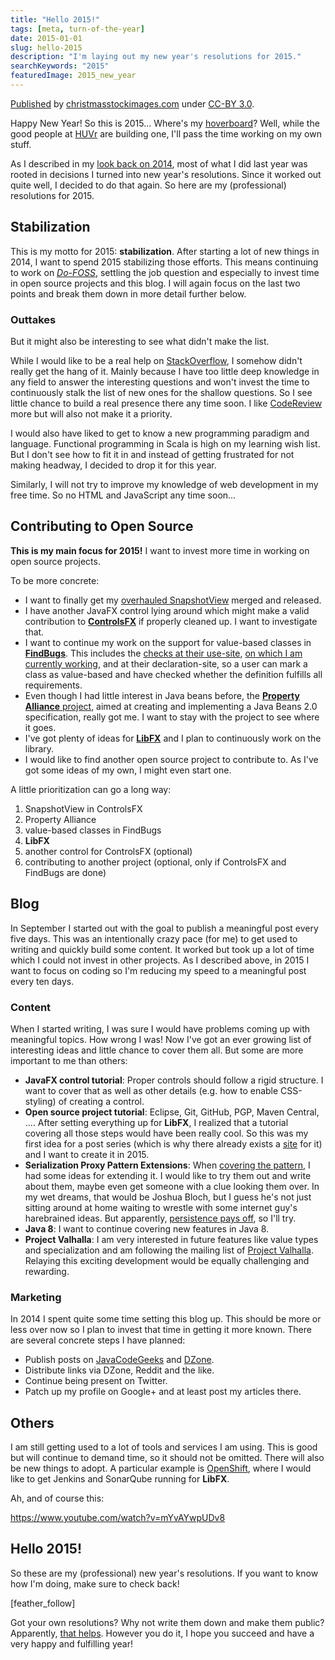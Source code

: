 ```yaml
---
title: "Hello 2015!"
tags: [meta, turn-of-the-year]
date: 2015-01-01
slug: hello-2015
description: "I'm laying out my new year's resolutions for 2015."
searchKeywords: "2015"
featuredImage: 2015_new_year
---
```


<contentimage slug="2015_new_year"></contentimage>

[Published](http://christmasstockimages.com/free/new_year/slides/2015_new_year.htm) by [christmasstockimages.com](http://christmasstockimages.com/) under [CC-BY 3.0](https://creativecommons.org/licenses/by/3.0/).

Happy New Year!
So this is 2015... Where's my [hoverboard](https://www.youtube.com/watch?v=TkyLnWm1iCs)?
Well, while the good people at [HUVr](http://huvrtech.com/) are building one, I'll pass the time working on my own stuff.

As I described in my [look back on 2014](goodbye-2014), most of what I did last year was rooted in decisions I turned into new year's resolutions.
Since it worked out quite well, I decided to do that again.
So here are my (professional) resolutions for 2015.

## Stabilization

This is my motto for 2015: **stabilization**.
After starting a lot of new things in 2014, I want to spend 2015 stabilizing those efforts.
This means continuing to work on [*Do-FOSS*](http://do-foss.de/), settling the job question and especially to invest time in open source projects and this blog.
I will again focus on the last two points and break them down in more detail further below.

### Outtakes

But it might also be interesting to see what didn't make the list.

While I would like to be a real help on [StackOverflow](http://stackoverflow.com/), I somehow didn't really get the hang of it.
Mainly because I have too little deep knowledge in any field to answer the interesting questions and won't invest the time to continuously stalk the list of new ones for the shallow questions.
So I see little chance to build a real presence there any time soon.
I like [CodeReview](http://codereview.stackexchange.com/) more but will also not make it a priority.

I would also have liked to get to know a new programming paradigm and language.
Functional programming in Scala is high on my learning wish list.
But I don't see how to fit it in and instead of getting frustrated for not making headway, I decided to drop it for this year.

Similarly, I will not try to improve my knowledge of web development in my free time.
So no HTML and JavaScript any time soon...

## Contributing to Open Source

**This is my main focus for 2015!** I want to invest more time in working on open source projects.

To be more concrete:

-   I want to finally get my [overhauled SnapshotView](https://bitbucket.org/controlsfx/controlsfx/pull-request/407/major-redesign-of-snapshotview/diff) merged and released.
-   I have another JavaFX control lying around which might make a valid contribution to [**ControlsFX**](http://controlsfx.org/) if properly cleaned up.
I want to investigate that.
-   I want to continue my work on the support for value-based classes in [**FindBugs**](http://findbugs.sourceforge.net/).
This includes the [checks at their use-site](https://sourceforge.net/p/findbugs/feature-requests/313/), [on which I am currently working](https://github.com/CodeFX-org/FindBugs-Fork/pull/1), and at their declaration-site, so a user can mark a class as value-based and have checked whether the definition fulfills all requirements.
-   Even though I had little interest in Java beans before, the [**Property Alliance** project](https://github.com/jodastephen/property-alliance), aimed at creating and implementing a Java Beans 2.0 specification, really got me.
I want to stay with the project to see where it goes.
-   I've got plenty of ideas for [**LibFX**](http://libfx.codefx.org/) and I plan to continuously work on the library.
-   I would like to find another open source project to contribute to.
As I've got some ideas of my own, I might even start one.

A little prioritization can go a long way:

1. SnapshotView in ControlsFX
2. Property Alliance
3. value-based classes in FindBugs
4. **LibFX**
5. another control for ControlsFX (optional)
6. contributing to another project (optional, only if ControlsFX and FindBugs are done)

## Blog

In September I started out with the goal to publish a meaningful post every five days.
This was an intentionally crazy pace (for me) to get used to writing and quickly build some content.
It worked but took up a lot of time which I could not invest in other projects.
As I described above, in 2015 I want to focus on coding so I'm reducing my speed to a meaningful post every ten days.

### Content

When I started writing, I was sure I would have problems coming up with meaningful topics.
How wrong I was!
Now I've got an ever growing list of interesting ideas and little chance to cover them all.
But some are more important to me than others:

-   **JavaFX control tutorial**: Proper controls should follow a rigid structure.
I want to cover that as well as other details (e.g. how to enable CSS-styling) of creating a control.
-   **Open source project tutorial**: Eclipse, Git, GitHub, PGP, Maven Central, .... After setting everything up for **LibFX**, I realized that a tutorial covering all those steps would have been really cool.
So this was my first idea for a post series (which is why there already exists a [site](http://blog.codefx.org/open-source-project-tutorial/) for it) and I want to create it in 2015.
-   **Serialization Proxy Pattern Extensions**: When [covering the pattern](java-serialization-proxy-pattern), I had some ideas for extending it.
I would like to try them out and write about them, maybe even get someone with a clue looking them over.
In my wet dreams, that would be Joshua Bloch, but I guess he's not just sitting around at home waiting to wrestle with some internet guy's harebrained ideas.
But apparently, [persistence pays off](http://simpleprogrammer.com/2014/12/15/got-robert-uncle-bob-martin-write-foreword-book/), so I'll try.
-   **Java 8**: I want to continue covering new features in Java 8.
-   **Project Valhalla**: I am very interested in future features like value types and specialization and am following the mailing list of [Project Valhalla](http://openjdk.java.net/projects/valhalla/).
Relaying this exciting development would be equally challenging and rewarding.

### Marketing

In 2014 I spent quite some time setting this blog up.
This should be more or less over now so I plan to invest that time in getting it more known.
There are several concrete steps I have planned:

-   Publish posts on [JavaCodeGeeks](http://www.javacodegeeks.com/) and [DZone](http://www.dzone.com/).
-   Distribute links via DZone, Reddit and the like.
-   Continue being present on Twitter.
-   Patch up my profile on Google+ and at least post my articles there.

## Others

I am still getting used to a lot of tools and services I am using.
This is good but will continue to demand time, so it should not be omitted.
There will also be new things to adopt.
A particular example is [OpenShift](https://www.openshift.com/), where I would like to get Jenkins and SonarQube running for **LibFX**.

Ah, and of course this:

https://www.youtube.com/watch?v=mYvAYwpUDv8

## Hello 2015!

So these are my (professional) new year's resolutions.
If you want to know how I'm doing, make sure to check back!

[feather_follow]

Got your own resolutions?
Why not write them down and make them public?
Apparently, [that helps](https://hbr.org/2011/01/how-to-keep-those).
However you do it, I hope you succeed and have a very happy and fulfilling year!
